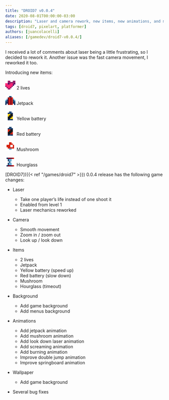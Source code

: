 ```yaml
---
title: "DROID7 v0.0.4"
date: 2020-08-01T00:00:00-03:00
description: "Laser and camera rework, new items, new animations, and more..."
tags: [droid7, pixelart, platformer]
authors: [juancolacelli]
aliases: [/gamedev/droid7-v0.0.4/]
---
```

I received a lot of comments about laser being a little frustrating, so I decided to rework it. Another issue was the fast camera movement, I reworked it too.

Introducing new items:

![2 lives](items2.png) 2 lives

![Jetpack](items3.png) Jetpack

![Yellow battery](items4.png) Yellow battery

![Red battery](items5.png) Red battery

![Mushroom](items6.png) Mushroom

![Hourglass](items7.png) Hourglass

[DROID7]({{< ref "/games/droid7" >}}) 0.0.4 release has the following game changes:

- Laser
  - Take one player’s life instead of one shoot it
  - Enabled from level 1
  - Laser mechanics reworked

- Camera
  - Smooth movement
  - Zoom in / zoom out
  - Look up / look down

- Items
  - 2 lives
  - Jetpack
  - Yellow battery (speed up)
  - Red battery (slow down)
  - Mushroom
  - Hourglass (timeout)

- Background
  - Add game background
  - Add menus background

- Animations
  - Add jetpack animation
  - Add mushroom animation
  - Add look down laser animation
  - Add screaming animation
  - Add burning animation
  - Improve double jump animation
  - Improve springboard animation

- Wallpaper
  - Add game background

- Several bug fixes

